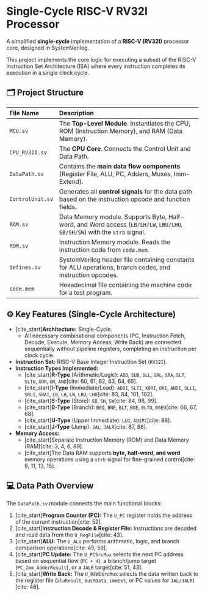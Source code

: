 # Single-Cycle RISC-V RV32I Processor

A simplified **single-cycle** implementation of a **RISC-V (RV32I)** processor core, designed in SystemVerilog.

This project implements the core logic for executing a subset of the RISC-V Instruction Set Architecture (ISA) where every instruction completes its execution in a single clock cycle.

## 🗂️ Project Structure

| File Name | Description |
| :--- | :--- |
| `MCU.sv` | The **Top-Level Module**. Instantiates the CPU, ROM (Instruction Memory), and RAM (Data Memory). |
| `CPU_RV32I.sv` | The **CPU Core**. Connects the Control Unit and Data Path. |
| `DataPath.sv` | Contains the **main data flow components** (Register File, ALU, PC, Adders, Muxes, Imm-Extend). |
| `ControlUnit.sv` | Generates all **control signals** for the data path based on the instruction opcode and function fields. |
| `RAM.sv` | Data Memory module. Supports Byte, Half-word, and Word access (`LB/LH/LW`, `LBU/LHU`, `SB/SH/SW`) with the `strb` signal. |
| `ROM.sv` | Instruction Memory module. Reads the instruction code from `code.mem`. |
| `defines.sv` | SystemVerilog header file containing constants for ALU operations, branch codes, and instruction opcodes. |
| `code.mem` | Hexadecimal file containing the machine code for a test program. |

## ⚙️ Key Features (Single-Cycle Architecture)

* [cite_start]**Architecture:** Single-Cycle.
    * All necessary combinational components (PC, Instruction Fetch, Decode, Execute, Memory Access, Write Back) are connected sequentially without pipeline registers, completing an instruction per clock cycle.
* **Instruction Set:** RISC-V Base Integer Instruction Set (`RV32I`).
* **Instruction Types Implemented:**
    * [cite_start]**R-Type** (Arithmetic/Logic): `ADD`, `SUB`, `SLL`, `SRL`, `SRA`, `SLT`, `SLTU`, `XOR`, `OR`, `AND`[cite: 60, 61, 62, 63, 64, 65].
    * [cite_start]**I-Type** (Immediate/Load): `ADDI`, `SLTI`, `XORI`, `ORI`, `ANDI`, `SLLI`, `SRLI`, `SRAI`, `LB`, `LH`, `LW`, `LBU`, `LHU`[cite: 83, 84, 101, 102].
    * [cite_start]**S-Type** (Store): `SB`, `SH`, `SW`[cite: 84, 98, 99].
    * [cite_start]**B-Type** (Branch): `BEQ`, `BNE`, `BLT`, `BGE`, `BLTU`, `BGEU`[cite: 66, 67, 68].
    * [cite_start]**U-Type** (Upper Immediate): `LUI`, `AUIPC`[cite: 86].
    * [cite_start]**J-Type** (Jump): `JAL`, `JALR`[cite: 87, 88].
* **Memory Access:**
    * [cite_start]Separate Instruction Memory (ROM) and Data Memory (RAM)[cite: 3, 4, 6, 89].
    * [cite_start]The Data RAM supports **byte, half-word, and word** memory operations using a `strb` signal for fine-grained control[cite: 9, 11, 13, 15].

## 💻 Data Path Overview

The `DataPath.sv` module connects the main functional blocks:

1.  [cite_start]**Program Counter (PC):** The `U_PC` register holds the address of the current instruction[cite: 52].
2.  [cite_start]**Instruction Decode & Register File:** Instructions are decoded and read data from the `U_RegFile`[cite: 43].
3.  [cite_start]**ALU:** The `U_ALU` performs arithmetic, logic, and branch comparison operations[cite: 45, 59].
4.  [cite_start]**PC Update:** The `U_PCSrcMux` selects the next PC address based on sequential flow (`PC + 4`), a branch/jump target (`PC_Imm_AdderResult`), or a `JALR` target[cite: 51, 43].
5.  [cite_start]**Write Back:** The `U_RFWDSrcMux` selects the data written back to the register file (`aluResult`, `busRData`, `immExt`, or PC values for `JAL/JALR`)[cite: 46].
